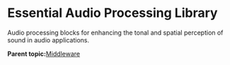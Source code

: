 # Essential Audio Processing Library

Audio processing blocks for enhancing the tonal and spatial perception of sound in audio applications.

**Parent topic:**[Middleware](../topics/applicable_for_productrt1050_or_productrt1010_or_p.md)

